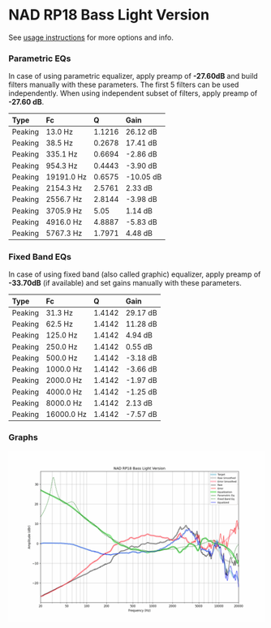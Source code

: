 # NAD RP18 Bass Light Version
See [usage instructions](https://github.com/jaakkopasanen/AutoEq#usage) for more options and info.

### Parametric EQs
In case of using parametric equalizer, apply preamp of **-27.60dB** and build filters manually
with these parameters. The first 5 filters can be used independently.
When using independent subset of filters, apply preamp of **-27.60 dB**.

| Type    | Fc         |      Q | Gain      |
|:--------|:-----------|:-------|:----------|
| Peaking | 13.0 Hz    | 1.1216 | 26.12 dB  |
| Peaking | 38.5 Hz    | 0.2678 | 17.41 dB  |
| Peaking | 335.1 Hz   | 0.6694 | -2.86 dB  |
| Peaking | 954.3 Hz   | 0.4443 | -3.90 dB  |
| Peaking | 19191.0 Hz | 0.6575 | -10.05 dB |
| Peaking | 2154.3 Hz  | 2.5761 | 2.33 dB   |
| Peaking | 2556.7 Hz  | 2.8144 | -3.98 dB  |
| Peaking | 3705.9 Hz  | 5.05   | 1.14 dB   |
| Peaking | 4916.0 Hz  | 4.8887 | -5.83 dB  |
| Peaking | 5767.3 Hz  | 1.7971 | 4.48 dB   |

### Fixed Band EQs
In case of using fixed band (also called graphic) equalizer, apply preamp of **-33.70dB**
(if available) and set gains manually with these parameters.

| Type    | Fc         |      Q | Gain     |
|:--------|:-----------|:-------|:---------|
| Peaking | 31.3 Hz    | 1.4142 | 29.17 dB |
| Peaking | 62.5 Hz    | 1.4142 | 11.28 dB |
| Peaking | 125.0 Hz   | 1.4142 | 4.94 dB  |
| Peaking | 250.0 Hz   | 1.4142 | 0.55 dB  |
| Peaking | 500.0 Hz   | 1.4142 | -3.18 dB |
| Peaking | 1000.0 Hz  | 1.4142 | -3.66 dB |
| Peaking | 2000.0 Hz  | 1.4142 | -1.97 dB |
| Peaking | 4000.0 Hz  | 1.4142 | -1.25 dB |
| Peaking | 8000.0 Hz  | 1.4142 | 2.13 dB  |
| Peaking | 16000.0 Hz | 1.4142 | -7.57 dB |

### Graphs
![](./NAD%20RP18%20Bass%20Light%20Version.png)